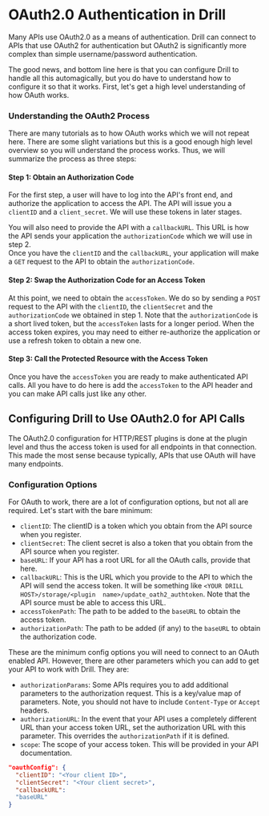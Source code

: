 # OAuth2.0 Authentication in Drill
Many APIs use OAuth2.0 as a means of authentication. Drill can connect to APIs that use OAuth2 for authentication but OAuth2 is significantly more complex than simple 
username/password authentication.

The good news, and bottom line here is that you can configure Drill to handle all this automagically, but you do have to understand how to configure it so that it works. First, 
let's get a high level understanding of how OAuth works.

### Understanding the OAuth2 Process
There are many tutorials as to how OAuth works which we will not repeat here.  There are some slight variations but this is a good enough high level overview so you will understand the process works. 
Thus, we will summarize the process as three steps:

#### Step 1:  Obtain an Authorization Code
For the first step, a user will have to log into the API's front end, and authorize the application to access the API.  The API will issue you a `clientID` and a 
`client_secret`.  We will use these tokens in later stages.  

You will also need to provide the API with a `callbackURL`.  This URL is how the API sends your application the `authorizationCode` which we will use in step 2.  
Once you have the `clientID` and the `callbackURL`, your application will make a `GET` request to the API to obtain the `authorizationCode`. 

#### Step 2:  Swap the Authorization Code for an Access Token
At this point, we need to obtain the `accessToken`.  We do so by sending a `POST` request to the API with the `clientID`, the `clientSecret` and the `authorizationCode` we 
obtained in step 1.  Note that the `authorizationCode` is a short lived token, but the `accessToken` lasts for a longer period.  When the access token expires, you may need to 
either re-authorize the application or use a refresh token to obtain a new one.

#### Step 3:  Call the Protected Resource with the Access Token
Once you have the `accessToken` you are ready to make authenticated API calls. All you have to do here is add the `accessToken` to the API header and you can make API calls 
just like any other. 

## Configuring Drill to Use OAuth2.0 for API Calls
The OAuth2.0 configuration for HTTP/REST plugins is done at the plugin level and thus the access token is used for all endpoints in that connection.  This made the most sense 
because typically, APIs that use OAuth will have many endpoints.

### Configuration Options
For OAuth to work, there are a lot of configuration options, but not all are required.  Let's start with the bare minimum:

* `clientID`:  The clientID is a token which you obtain from the API source when you register.
* `clientSecret`:  The client secret is also a token that you obtain from the API source when you register.
* `baseURL`:  If your API has a root URL for all the OAuth calls, provide that here.
* `callbackURL`:  This is the URL which you provide to the API to which the API will send the access token.  It will be something like `<YOUR DRILL HOST>/storage/<plugin 
  name>/update_oath2_authtoken`.  Note that the API source must be able to access this URL.
* `accessTokenPath`:  The path to be added to the `baseURL` to obtain the access token.
* `authorizationPath`:  The path to be added (if any) to the `baseURL` to obtain the authorization code.

These are the minimum config options you will need to connect to an OAuth enabled API.  However, there are other parameters which you can add to get your API to work with Drill.
They are:
* `authorizationParams`:  Some APIs requires you to add additional parameters to the authorization request.  This is a key/value map of parameters.  Note, you should not have 
  to include `Content-Type` or `Accept` headers.
* `authorizationURL`: In the event that your API uses a completely different URL than your access token URL, set the authorization URL with this parameter.  This overrides the 
  `authorizationPath` if it is defined.
* `scope`:  The scope of your access token.  This will be provided in your API documentation.


```json
"oauthConfig": {
  "clientID": "<Your client ID>",
  "clientSecret": "<Your client secret>",
  "callbackURL": 
  "baseURL"
}

```
